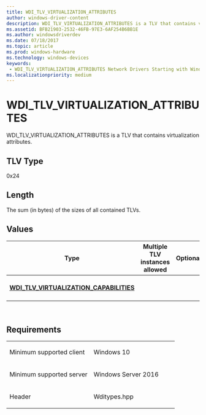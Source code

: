 ```yaml
---
title: WDI_TLV_VIRTUALIZATION_ATTRIBUTES
author: windows-driver-content
description: WDI_TLV_VIRTUALIZATION_ATTRIBUTES is a TLV that contains virtualization attributes.
ms.assetid: BFB21903-2532-46FB-97E3-6AF254B6BB1E
ms.author: windowsdriverdev 
ms.date: 07/18/2017 
ms.topic: article 
ms.prod: windows-hardware 
ms.technology: windows-devices 
keywords:
 - WDI_TLV_VIRTUALIZATION_ATTRIBUTES Network Drivers Starting with Windows Vista
ms.localizationpriority: medium
---
```


# WDI\_TLV\_VIRTUALIZATION\_ATTRIBUTES


WDI\_TLV\_VIRTUALIZATION\_ATTRIBUTES is a TLV that contains virtualization attributes.

## TLV Type


0x24

## Length


The sum (in bytes) of the sizes of all contained TLVs.

## Values


| Type                                                                                  | Multiple TLV instances allowed | Optional | Description                      |
|---------------------------------------------------------------------------------------|--------------------------------|----------|----------------------------------|
| [**WDI\_TLV\_VIRTUALIZATION\_CAPABILITIES**](wdi-tlv-virtualization-capabilities.md) |                                |          | The virtualization capabilities. |

 

Requirements
------------

<table>
<colgroup>
<col width="50%" />
<col width="50%" />
</colgroup>
<tbody>
<tr class="odd">
<td><p>Minimum supported client</p></td>
<td><p>Windows 10</p></td>
</tr>
<tr class="even">
<td><p>Minimum supported server</p></td>
<td><p>Windows Server 2016</p></td>
</tr>
<tr class="odd">
<td><p>Header</p></td>
<td>Wditypes.hpp</td>
</tr>
</tbody>
</table>

 

 




